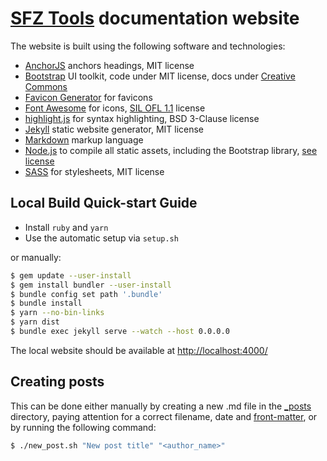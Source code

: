 # [SFZ Tools] documentation website

The website is built using the following software and technologies:

- [AnchorJS] anchors headings, MIT license
- [Bootstrap] UI toolkit, code under MIT license, docs under [Creative Commons]
- [Favicon Generator] for favicons
- [Font Awesome] for icons, [SIL OFL 1.1] license
- [highlight.js] for syntax highlighting, BSD 3-Clause license
- [Jekyll] static website generator, MIT license
- [Markdown] markup language
- [Node.js] to compile all static assets, including the Bootstrap library, [see license]
- [SASS] for stylesheets, MIT license

## Local Build Quick-start Guide

- Install `ruby` and `yarn`
- Use the automatic setup via `setup.sh`

or manually:

```bash
$ gem update --user-install
$ gem install bundler --user-install
$ bundle config set path '.bundle'
$ bundle install
$ yarn --no-bin-links
$ yarn dist
$ bundle exec jekyll serve --watch --host 0.0.0.0
```

The local website should be available at <http://localhost:4000/>

## Creating posts

This can be done either manually by creating a new .md file
in the [_posts] directory, paying attention for a correct filename, date and
[front-matter], or by running the following command:

```bash
$ ./new_post.sh "New post title" "<author_name>"
```


[SFZ Tools]:              https://sfztools.github.io/
[AnchorJS]:               https://www.bryanbraun.com/anchorjs/
[Bootstrap]:              https://getbootstrap.com/
[Creative Commons]:       https://creativecommons.org/licenses/by/3.0/
[Favicon Generator]:      https://realfavicongenerator.net/
[Font Awesome]:           https://fontawesome.io/
[front-matter]:           https://jekyllrb.com/docs/front-matter/
[highlight.js]:           https://highlightjs.org/
[Jekyll]:                 https://jekyllrb.com/
[Markdown]:               https://daringfireball.net/projects/markdown/
[Node.js]:                https://nodejs.org/
[_posts]:                 https://github.com/sfztools/sfztools.github.io/tree/master/_posts/
[SASS]:                   https://sass-lang.com/
[see license]:            https://github.com/nodejs/node/blob/main/LICENSE
[SIL OFL 1.1]:            https://scripts.sil.org/cms/scripts/page.php?item_id=OFL
